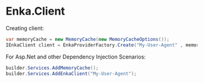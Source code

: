 # Enka.Client

Creating client:
```csharp
var memoryCache = new MemoryCache(new MemoryCacheOptions());
IEnkaClient client = EnkaProviderFactory.Create("My-User-Agent" , memoryCache);
```

For Asp.Net and other Dependency Injection Scenarios:
```csharp
builder.Services.AddMemoryCache();
builder.Services.AddEnkaClient("My-User-Agent");
```

